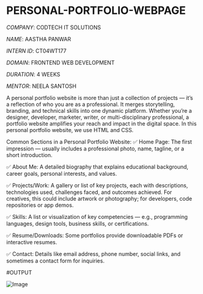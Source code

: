 # PERSONAL-PORTFOLIO-WEBPAGE

*COMPANY*: CODTECH IT SOLUTIONS 

*NAME*: AASTHA PANWAR

*INTERN ID*: CT04WT177

*DOMAIN*: FRONTEND WEB DEVELOPMENT

*DURATION*: 4 WEEKS

*MENTOR*: NEELA SANTOSH

A personal portfolio website is more than just a collection of projects — it’s a reflection of who you are as a professional. It merges storytelling, branding, and technical skills into one dynamic platform. Whether you’re a designer, developer, marketer, writer, or multi-disciplinary professional, a portfolio website amplifies your reach and impact in the digital space. In this personal portfolio website, we use HTML and CSS.

Common Sections in a Personal Portfolio Website:
✅ Home Page:
The first impression — usually includes a professional photo, name, tagline, or a short introduction.

✅ About Me:
A detailed biography that explains educational background, career goals, personal interests, and values.

✅ Projects/Work:
A gallery or list of key projects, each with descriptions, technologies used, challenges faced, and outcomes achieved. For creatives, this could include artwork or photography; for developers, code repositories or app demos.

✅ Skills:
A list or visualization of key competencies — e.g., programming languages, design tools, business skills, or certifications.

✅ Resume/Downloads:
Some portfolios provide downloadable PDFs or interactive resumes.

✅ Contact:
Details like email address, phone number, social links, and sometimes a contact form for inquiries.

#OUTPUT

![Image](https://github.com/user-attachments/assets/ea199c9a-a8e0-419f-834f-730b58707dcd)
